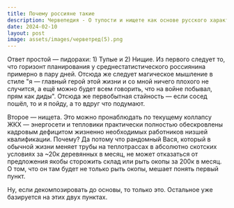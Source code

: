 ```yaml
---
title: Почему россияне такие
description: Червепедия - О тупости и нищете как основе русского характера.
date: 2024-02-10
layout: post
image: assets/images/черветред(5).png
---
```


<p>Ответ простой — пидорахи: 1) Тупые и 2) Нищие.
Из первого следует то, что горизонт планирования у среднестатистического россиянина примерно в пару дней. Отсюда же следует магическое мышление в стиле "я — главный герой этой жизни и со мной ничего плохого не случится, а ещё можно будет всем говорить, что на войне побывал, прям как диды". Отсюда же первобытная стайность — если сосед пошёл, то и я пойду, а то вдруг что подумают.</p>

<p>Второе — нищета. Это можно пронаблюдать по текущему коллапсу ЖКХ — энергосети и тепловики практически полностью обескровлены кадровым дефицитом жизненно необходимых работников низшей квалификации. Почему? Да потому что рандомный Вася, который в обычной жизни меняет трубы на теплотрассах в абсолютно скотских условиях за ~20к деревянных в месяц, не может отказаться от предложения якобы сторожить склад или рыть окопы за 200к в месяц. О том, что он там будет не только рыть окопы, мешает понять первый пункт.</p>

<p>Ну, если декомпозировать до основы, то только это. Остальное уже базируется на этих двух пунктах.</p>